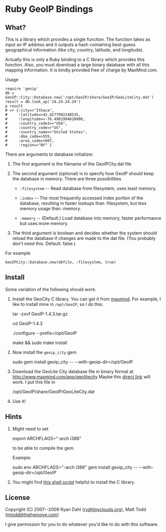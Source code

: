 Ruby GeoIP Bindings
=======================

What?
-----

This is a library which provides a single function. The function takes as
input an IP address and it outputs a hash containing best-guess geographical
information (like city, country, latitude, and longitude).

Actually this is only a Ruby binding to a C library which provides this
function. Also, you must download a large binary database with all this
mapping information. It is kindly provided free of charge by MaxMind.com. 

Usage

    require 'geoip'
    db = GeoIP::City::Database.new('/opt/GeoIP/share/GeoIP/GeoLiteCity.dat')
    result = db.look_up('24.24.24.24')
    p result 
    # => {:city=>"Ithaca", 
    #     :latitude=>42.4277992248535, 
    #     :longitude=>-76.4981994628906, 
    #     :country_code3=>"USA", 
    #     :country_code=>"US",
    #     :country_name=>"United States", 
    #     :dma_code=>555,
    #     :area_code=>607, 
    #     :region=>"NY" }

There are arguments to database initializer.

  1. The first argument is the filename of the GeoIPCity.dat file 

  2. The second argument (optional) is to specify how GeoIP should
     keep the database in memory. There are three possibilities

      * `:filesystem` -- Read database from filesystem, uses least memory.

      * `:index` -- The most frequently accessed index portion of the
        database, resulting in faster lookups than :filesystem, but less
        memory usage than :memory.

      * `:memory` -- (Default.) Load database into memory, faster performance but uses more memory.

  3. The third argument is boolean and decides whether the system should
     reload the database if changes are made to the dat file. (You probably
     don't need this. Default: false.)

For example 

    GeoIPCity::Database.new(dbfile, :filesystem, true)


Install
-------

Some variation of the following should work.

  1. Install the GeoCity C library. You can get it from
  [maxmind](http://www.maxmind.com/app/c).
  For example, I like to install mine in `/opt/GeoIP`, so I do this:

       tar -zxvf GeoIP-1.4.3.tar.gz 

       cd GeoIP-1.4.3

       ./configure --prefix=/opt/GeoIP

       make && sudo make install

  2. Now install the `geoip_city` gem 

       sudo gem install geoip_city -- --with-geoip-dir=/opt/GeoIP

  3. Download the GeoLite City database file in binary format at http://www.maxmind.com/app/geolitecity
     Maybe this [direct link](http://www.maxmind.com/download/geoip/database/GeoLiteCity.dat.gz) will work. 
     I put this file in 

       /opt/GeoIP/share/GeoIP/GeoLiteCity.dat

  4. Use it!

Hints
-----

  1. Might need to set

       export ARCHFLAGS="-arch i386"

     to be able to compile the gem.

     Example:

        sudo env ARCHFLAGS="-arch i386" gem install geoip_city -- --with-geoip-dir=/opt/GeoIP

  2. You might find [this shell
  script](http://github.com/grimen/my_shell_scripts/blob/8cf04cb6829e68a47f2d6f9d9e057766ea72beb4/install_geoip-city.sh)
     helpful to install the C library.

License 
-------
Copyright (C) 2007--2009 Ryan Dahl (ry@tinyclouds.org), Matt Todd (mtodd@highgroove.com)

I give permission for you to do whatever you'd like to do with this software.
